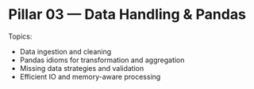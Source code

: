 # Pillar 03 — Data Handling & Pandas

Topics:
- Data ingestion and cleaning
- Pandas idioms for transformation and aggregation
- Missing data strategies and validation
- Efficient IO and memory-aware processing
